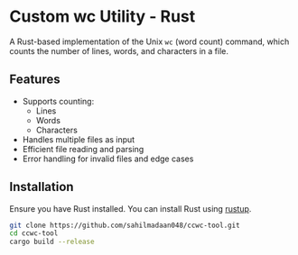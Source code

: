 # Custom wc Utility - Rust

A Rust-based implementation of the Unix `wc` (word count) command, which counts the number of lines, words, and characters in a file.

## Features

- Supports counting:
  - Lines
  - Words
  - Characters
- Handles multiple files as input
- Efficient file reading and parsing
- Error handling for invalid files and edge cases

## Installation

Ensure you have Rust installed. You can install Rust using [rustup](https://rustup.rs/).

```sh
git clone https://github.com/sahilmadaan048/ccwc-tool.git
cd ccwc-tool
cargo build --release
